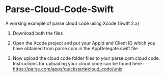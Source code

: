# Parse-Cloud-Code-Swift
A working example of parse cloud code using Xcode (Swift 2.x)

1. Download both the files

2. Open the Xcode project and put your AppId and Client ID which you have obtained from parse.com in the AppDelegate.swift file

3. Now upload the cloud code folder files to your parse.com cloud code. Instructions for uploading your cloud code can be found here : https://parse.com/apps/quickstart#cloud_code/unix